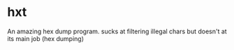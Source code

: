 # hxt
An amazing hex dump program. sucks at filtering illegal chars but doesn't at its main job (hex dumping)
